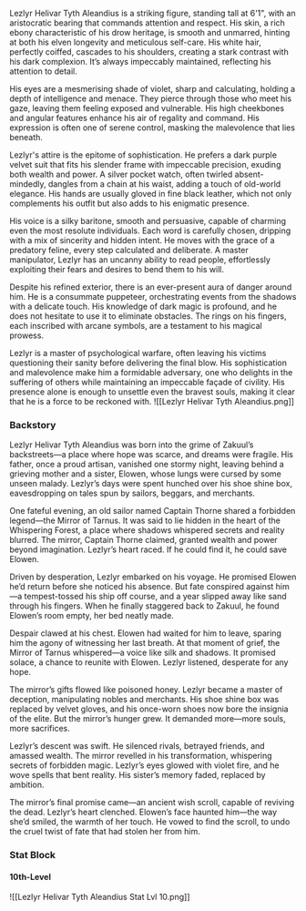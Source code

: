 Lezlyr Helivar Tyth Aleandius is a striking figure, standing tall at 6'1", with an aristocratic bearing that commands attention and respect. His skin, a rich ebony characteristic of his drow heritage, is smooth and unmarred, hinting at both his elven longevity and meticulous self-care. His white hair, perfectly coiffed, cascades to his shoulders, creating a stark contrast with his dark complexion. It’s always impeccably maintained, reflecting his attention to detail.

His eyes are a mesmerising shade of violet, sharp and calculating, holding a depth of intelligence and menace. They pierce through those who meet his gaze, leaving them feeling exposed and vulnerable. His high cheekbones and angular features enhance his air of regality and command. His expression is often one of serene control, masking the malevolence that lies beneath.

Lezlyr's attire is the epitome of sophistication. He prefers a dark purple velvet suit that fits his slender frame with impeccable precision, exuding both wealth and power. A silver pocket watch, often twirled absent-mindedly, dangles from a chain at his waist, adding a touch of old-world elegance. His hands are usually gloved in fine black leather, which not only complements his outfit but also adds to his enigmatic presence.

His voice is a silky baritone, smooth and persuasive, capable of charming even the most resolute individuals. Each word is carefully chosen, dripping with a mix of sincerity and hidden intent. He moves with the grace of a predatory feline, every step calculated and deliberate. A master manipulator, Lezlyr has an uncanny ability to read people, effortlessly exploiting their fears and desires to bend them to his will.

Despite his refined exterior, there is an ever-present aura of danger around him. He is a consummate puppeteer, orchestrating events from the shadows with a delicate touch. His knowledge of dark magic is profound, and he does not hesitate to use it to eliminate obstacles. The rings on his fingers, each inscribed with arcane symbols, are a testament to his magical prowess.

Lezlyr is a master of psychological warfare, often leaving his victims questioning their sanity before delivering the final blow. His sophistication and malevolence make him a formidable adversary, one who delights in the suffering of others while maintaining an impeccable façade of civility. His presence alone is enough to unsettle even the bravest souls, making it clear that he is a force to be reckoned with.
![[Lezlyr Helivar Tyth Aleandius.png]]

### Backstory

Lezlyr Helivar Tyth Aleandius was born into the grime of Zakuul’s backstreets—a place where hope was scarce, and dreams were fragile. His father, once a proud artisan, vanished one stormy night, leaving behind a grieving mother and a sister, Elowen, whose lungs were cursed by some unseen malady. Lezlyr’s days were spent hunched over his shoe shine box, eavesdropping on tales spun by sailors, beggars, and merchants.

One fateful evening, an old sailor named Captain Thorne shared a forbidden legend—the Mirror of Tarnus. It was said to lie hidden in the heart of the Whispering Forest, a place where shadows whispered secrets and reality blurred. The mirror, Captain Thorne claimed, granted wealth and power beyond imagination. Lezlyr’s heart raced. If he could find it, he could save Elowen.

Driven by desperation, Lezlyr embarked on his voyage. He promised Elowen he’d return before she noticed his absence. But fate conspired against him—a tempest-tossed his ship off course, and a year slipped away like sand through his fingers. When he finally staggered back to Zakuul, he found Elowen’s room empty, her bed neatly made.

Despair clawed at his chest. Elowen had waited for him to leave, sparing him the agony of witnessing her last breath. At that moment of grief, the Mirror of Tarnus whispered—a voice like silk and shadows. It promised solace, a chance to reunite with Elowen. Lezlyr listened, desperate for any hope.

The mirror’s gifts flowed like poisoned honey. Lezlyr became a master of deception, manipulating nobles and merchants. His shoe shine box was replaced by velvet gloves, and his once-worn shoes now bore the insignia of the elite. But the mirror’s hunger grew. It demanded more—more souls, more sacrifices.

Lezlyr’s descent was swift. He silenced rivals, betrayed friends, and amassed wealth. The mirror revelled in his transformation, whispering secrets of forbidden magic. Lezlyr’s eyes glowed with violet fire, and he wove spells that bent reality. His sister’s memory faded, replaced by ambition.

The mirror’s final promise came—an ancient wish scroll, capable of reviving the dead. Lezlyr’s heart clenched. Elowen’s face haunted him—the way she’d smiled, the warmth of her touch. He vowed to find the scroll, to undo the cruel twist of fate that had stolen her from him.

### Stat Block

#### 10th-Level
![[Lezlyr Helivar Tyth Aleandius Stat Lvl 10.png]]